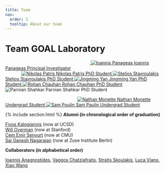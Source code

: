 ```yaml
---
title: Team
nav:
  order: 3
  tooltip: About our team
---
```


# <i class="fas fa-users"></i>Team GOAL Laboratory 


&nbsp;&nbsp;&nbsp;&nbsp;&nbsp;&nbsp;&nbsp;&nbsp;&nbsp;&nbsp;&nbsp;&nbsp;&nbsp;&nbsp;&nbsp;&nbsp;&nbsp;&nbsp;&nbsp;&nbsp;&nbsp;&nbsp;&nbsp;&nbsp;&nbsp;&nbsp;&nbsp;&nbsp;&nbsp;&nbsp;&nbsp;&nbsp;&nbsp;&nbsp;&nbsp;&nbsp;&nbsp;&nbsp;&nbsp;&nbsp;&nbsp;&nbsp;&nbsp;&nbsp;&nbsp;&nbsp;&nbsp;&nbsp;&nbsp;&nbsp;&nbsp;&nbsp;&nbsp;&nbsp;&nbsp;&nbsp;&nbsp;&nbsp;&nbsp;&nbsp;&nbsp;&nbsp;&nbsp;&nbsp;&nbsp;&nbsp;&nbsp;&nbsp;<a href="https://panageas.github.io/" class="portrait" style="--width: 250px">
<span class="portrait_image">
    <img
      src="/images/portraits/Panageas.jpg"
      onerror="this.src = '/images/placeholder.svg'; this.onerror = null;"
      loading="lazy"
      alt="Ioannis Panageas">
  </span><span class="portrait_name">
      Ioannis Panageas
    </span><span class="portrait_description">
      Principal Investigator
    </span></a>
<br>&nbsp;&nbsp;&nbsp;&nbsp;&nbsp;&nbsp;&nbsp;&nbsp;&nbsp;&nbsp;&nbsp;&nbsp;
<a href="https://scholar.google.com/citations?user=HW3mzYQAAAAJ&hl=en" class="portrait" style="--width: 150px">
<span class="portrait_image">
    <img
      src="/images/portraits/nicknewlast.png"
      onerror="this.src = '/images/placeholder.svg'; this.onerror = null;"
      loading="lazy"
      alt="Nikolas Patris">
  </span><span class="portrait_name">
      Nikolas Patris
    </span><span class="portrait_description">
      PhD Student
    </span></a>
<a href="https://steliostavroulakis.github.io/" class="portrait" style="--width: 150px">
<span class="portrait_image">
    <img
      src="/images/portraits/Stavroulakis.jpg"
      onerror="this.src = '/images/placeholder.svg'; this.onerror = null;"
      loading="lazy"
      alt="Stelios Stavroulakis">
  </span><span class="portrait_name">
      Stelios Stavroulakis
    </span><span class="portrait_description">
      PhD Student
    </span></a>
<a href="https://jingming-yan.github.io/" class="portrait" style="--width: 150px">
<span class="portrait_image">
    <img
      src="/images/portraits/jingming.png"
      onerror="this.src = '/images/placeholder.svg'; this.onerror = null;"
      loading="lazy"
      alt="Jingming Yan">
  </span><span class="portrait_name">
      Jingming Yan
    </span><span class="portrait_description">
      PhD Student
    </span></a><a href="https://panageas.github.io/" class="portrait" style="--width: 150px">
<span class="portrait_image">
    <img
      src="/images/member.jpg"
      onerror="this.src = '/images/placeholder.svg'; this.onerror = null;"
      loading="lazy"
      alt="Rohan Chauhan">
  </span><span class="portrait_name">
     Rohan Chauhan
    </span><span class="portrait_description">
      PhD Student
    </span></a>
    <br/>
    <span class="portrait_image">
    <img
      src="/images/member.jpg"
      onerror="this.src = '/images/placeholder.svg'; this.onerror = null;"
      loading="lazy"
      alt="Parnian Shahkar">
  </span><span class="portrait_name">
     Parnian Shahkar
    </span><span class="portrait_description">
      PhD Student
    </span></a>
    <br/>

&nbsp;&nbsp;&nbsp;&nbsp;&nbsp;&nbsp;&nbsp;&nbsp;&nbsp;&nbsp;&nbsp;&nbsp;&nbsp;&nbsp;&nbsp;&nbsp;&nbsp;&nbsp;&nbsp;&nbsp;&nbsp;&nbsp;&nbsp;&nbsp;&nbsp;&nbsp;&nbsp;&nbsp;&nbsp;&nbsp;&nbsp;&nbsp;&nbsp;&nbsp;&nbsp;&nbsp;&nbsp;&nbsp;&nbsp;&nbsp;&nbsp;&nbsp;&nbsp;&nbsp;&nbsp;&nbsp;&nbsp;&nbsp;&nbsp;&nbsp;&nbsp;&nbsp;&nbsp;&nbsp;&nbsp;&nbsp;&nbsp;
<a href="https://nmonette.github.io" class="portrait" style="--width: 150px">
<span class="portrait_image">
    <img
      src="/images/portraits/nathan.JPG"
      onerror="this.src = '/images/placeholder.svg'; this.onerror = null;"
      loading="lazy"
      alt="Nathan Monette"
    >
  </span><span class="portrait_name">
      Nathan Monette
    </span><span class="portrait_description">
      Undergrad Student
    </span></a>
<a href="" class="portrait" style="--width: 150px">
<span class="portrait_image">
    <img
      src="/images/portraits/sam.jpeg"
      onerror="this.src = '/images/placeholder.svg'; this.onerror = null;"
      loading="lazy"
      alt="Sam Poulin"
    >
  </span><span class="portrait_name">
      Sam Paulin
    </span><span class="portrait_description">
      Undergrad Student
    </span></a>
    
{% include section.html %}
<strong> Alumni (in chronological order of graduation) </strong>

[Fivos Kalogiannis](https://fivoskal.github.io/) (now at UCSD) <br>
[Will Overman](https://scholar.google.com/citations?user=B2XPxEkAAAAJ&hl=en) (now at Stanford) <br>
[Cem Emir Senyurt](https://www.linkedin.com/in/cem-emir-senyurt-b8b770221/) (now at CMU) <br>
[Sai Ganesh Nagarajan](https://sites.google.com/view/sgnagarajan/home) (now at Zuse Institute Berlin) <br>


<strong> Collaborators (in alphabetical order)</strong>

[Ioannis Anagnostides](https://scholar.google.com/citations?user=QVwDo_sAAAAJ&hl=el), [Vaggos Chatziafratis](https://cs.stanford.edu/~vaggos/), [Stratis Skoulakis](http://www.corelab.ntua.gr/~sskoul/), [Luca Viano](https://sites.google.com/view/lucaviano/home-page), [Xiao Wang](https://xiiaowang.github.io/)

